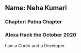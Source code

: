 ## Name: Neha Kumari
### Chapter: Patna Chapter
### Alexa Hack the October 2020

I am a Coder and a Developer.